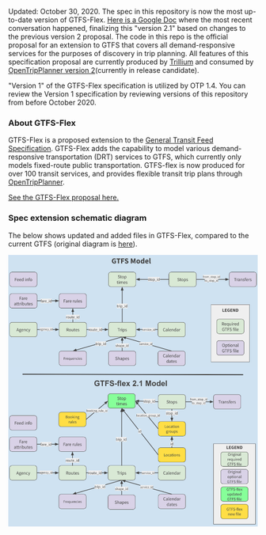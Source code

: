 Updated: October 30, 2020. The spec in this repository is now the most up-to-date version of GTFS-Flex.  [Here is a Google Doc](https://docs.google.com/document/d/1PyYK6JVzz52XEx3FXqAJmoVefHFqZTHS4Mpn20dTuKE/edit#) where the most recent conversation happened, finalizing this "version 2.1" based on changes to the previous version 2 proposal. The code in this repo is the official proposal for an extension to GTFS that covers all demand-responsive services for the purposes of discovery in trip planning. All features of this specification proposal are currently produced by [Trillium](https://trilliumtransit.com/) and consumed by [OpenTripPlanner version 2](http://docs.opentripplanner.org/en/2.0-rc/)(currently in release candidate).

"Version 1" of the GTFS-Flex specification is utilized by OTP 1.4. You can review the Version 1 specification by reviewing versions of this repository from before October 2020.

### About GTFS-Flex

GTFS-Flex is a proposed extension to the [General Transit Feed Specification](http://gtfs.org/). GTFS-Flex adds the capability to model various demand-responsive transportation (DRT) services to GTFS, which currently only models fixed-route public transportation. GTFS-flex is now produced for over 100 transit services, and provides flexible transit trip plans through [OpenTripPlanner](https://www.opentripplanner.org/).

[See the GTFS-Flex proposal here.](spec/reference.md)

### Spec extension schematic diagram

The below shows updated and added files in GTFS-Flex, compared to the current GTFS (original diagram is [here](https://docs.google.com/drawings/d/1g1kuTZPLFphMa942htywksIhxXqM_mMFCROOiEw5eNo/edit?usp=sharing)).

![Diagram of added files in GTFS-Flex](spec/GTFS_GTFS-flex_2.1_Schema_Diagram.png)
